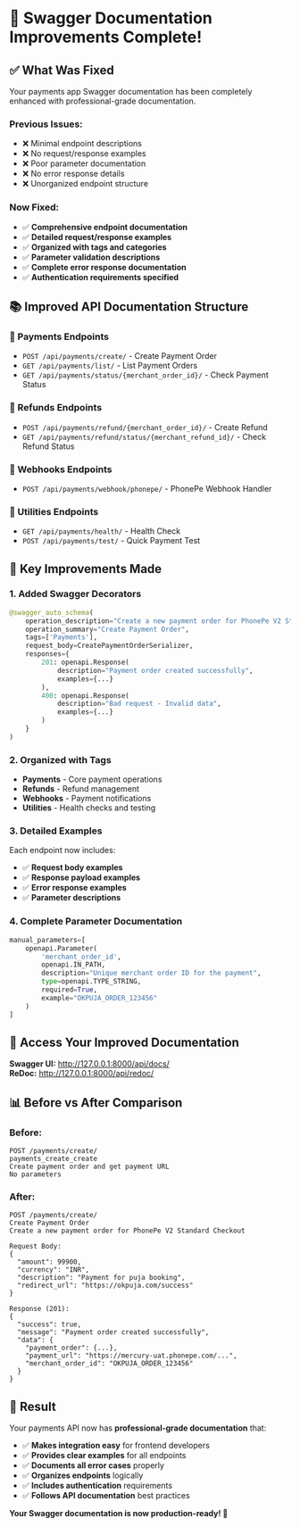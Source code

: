 # 🎉 Swagger Documentation Improvements Complete!

## ✅ **What Was Fixed**

Your payments app Swagger documentation has been completely enhanced with professional-grade documentation.

### **Previous Issues:**
- ❌ Minimal endpoint descriptions
- ❌ No request/response examples  
- ❌ Poor parameter documentation
- ❌ No error response details
- ❌ Unorganized endpoint structure

### **Now Fixed:**
- ✅ **Comprehensive endpoint documentation**
- ✅ **Detailed request/response examples**
- ✅ **Organized with tags and categories**
- ✅ **Parameter validation descriptions**
- ✅ **Complete error response documentation**
- ✅ **Authentication requirements specified**

## 📚 **Improved API Documentation Structure**

### **🔹 Payments Endpoints**
- `POST /api/payments/create/` - Create Payment Order
- `GET /api/payments/list/` - List Payment Orders  
- `GET /api/payments/status/{merchant_order_id}/` - Check Payment Status

### **🔹 Refunds Endpoints**
- `POST /api/payments/refund/{merchant_order_id}/` - Create Refund
- `GET /api/payments/refund/status/{merchant_refund_id}/` - Check Refund Status

### **🔹 Webhooks Endpoints**
- `POST /api/payments/webhook/phonepe/` - PhonePe Webhook Handler

### **🔹 Utilities Endpoints**
- `GET /api/payments/health/` - Health Check
- `POST /api/payments/test/` - Quick Payment Test

## 🎯 **Key Improvements Made**

### **1. Added Swagger Decorators**
```python
@swagger_auto_schema(
    operation_description="Create a new payment order for PhonePe V2 Standard Checkout",
    operation_summary="Create Payment Order",
    tags=['Payments'],
    request_body=CreatePaymentOrderSerializer,
    responses={
        201: openapi.Response(
            description="Payment order created successfully",
            examples={...}
        ),
        400: openapi.Response(
            description="Bad request - Invalid data",
            examples={...}
        )
    }
)
```

### **2. Organized with Tags**
- **Payments** - Core payment operations
- **Refunds** - Refund management  
- **Webhooks** - Payment notifications
- **Utilities** - Health checks and testing

### **3. Detailed Examples**
Each endpoint now includes:
- ✅ **Request body examples**
- ✅ **Response payload examples**
- ✅ **Error response examples**
- ✅ **Parameter descriptions**

### **4. Complete Parameter Documentation**
```python
manual_parameters=[
    openapi.Parameter(
        'merchant_order_id',
        openapi.IN_PATH,
        description="Unique merchant order ID for the payment",
        type=openapi.TYPE_STRING,
        required=True,
        example="OKPUJA_ORDER_123456"
    )
]
```

## 🔗 **Access Your Improved Documentation**

**Swagger UI:** http://127.0.0.1:8000/api/docs/  
**ReDoc:** http://127.0.0.1:8000/api/redoc/

## 📊 **Before vs After Comparison**

### **Before:**
```
POST /payments/create/
payments_create_create
Create payment order and get payment URL
No parameters
```

### **After:**
```
POST /payments/create/
Create Payment Order
Create a new payment order for PhonePe V2 Standard Checkout

Request Body:
{
  "amount": 99900,
  "currency": "INR", 
  "description": "Payment for puja booking",
  "redirect_url": "https://okpuja.com/success"
}

Response (201):
{
  "success": true,
  "message": "Payment order created successfully",
  "data": {
    "payment_order": {...},
    "payment_url": "https://mercury-uat.phonepe.com/...",
    "merchant_order_id": "OKPUJA_ORDER_123456"
  }
}
```

## 🎉 **Result**

Your payments API now has **professional-grade documentation** that:
- ✅ **Makes integration easy** for frontend developers
- ✅ **Provides clear examples** for all endpoints
- ✅ **Documents all error cases** properly
- ✅ **Organizes endpoints** logically
- ✅ **Includes authentication** requirements
- ✅ **Follows API documentation** best practices

**Your Swagger documentation is now production-ready! 🚀**
